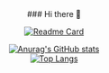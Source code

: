 <div align="center">  
### Hi there 👋

<!--
**hubblin/hubblin** is a ✨ _special_ ✨ repository because its `README.md` (this file) appears on your GitHub profile.

Here are some ideas to get you started:

- 🔭 I’m currently working on ...
- 🌱 I’m currently learning ...
- 👯 I’m looking to collaborate on ...
- 🤔 I’m looking for help with ...
- 💬 Ask me about ...
- 📫 How to reach me: ...
- 😄 Pronouns: ...
- ⚡ Fun fact: ...
-->
[![Readme Card](https://github-readme-stats.vercel.app/api/pin/?username=hubblin&repo=note_app_vanilla&theme=flag-india)](https://github.com/hubblin/note_app_vanilla)


[![Anurag's GitHub stats](https://github-readme-stats.vercel.app/api?username=hubblin&show_icons=true&bg_color=30,e96443,904e95&title_color=fff&text_color=fff)](https://github.com/anuraghazra/github-readme-stats)  
[![Top Langs](https://github-readme-stats.vercel.app/api/top-langs/?username=hubblin&layout=compact)](https://github.com/anuraghazra/github-readme-stats)
  
  </div>
